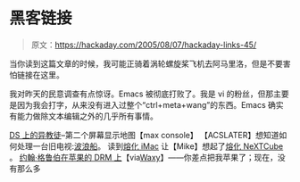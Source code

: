 # 黑客链接

> 原文：<https://hackaday.com/2005/08/07/hackaday-links-45/>

当你读到这篇文章的时候，我可能正骑着涡轮螺旋桨飞机去阿马里洛，但是不要害怕链接在这里。

我对昨天的民意调查有点惊讶。Emacs 被彻底打败了。我是 vi 的粉丝，但那主要是因为我会打字，从来没有进入过整个“ctrl+meta+wang”的东西。Emacs 确实有能力做除文本编辑之外的几乎所有事情。

[DS 上的异教徒](http://www.maxconsole.net/?mode=news&newsid=4533)–第二个屏幕显示地图【max console】
【ACSLATER】想知道如何处理一台旧电视:[波浪船](http://www.hackaday.com/entry/1234000740036747/)。
读到[熔化 iMac](http://www.bit-tech.net/news/2005/08/03/melting_imac_mod/) 让【Mike】想起了[熔化 NeXTCube](http://web.archive.org/web/20010801212355/http://simson.net/photos/hacks/cubefire.html) 。
[约翰·格鲁伯在苹果的 DRM 上](http://daringfireball.net/2005/08/trusted)【via[Waxy](http://waxy.org)】——你差点把我苹果了；现在，没有那么多